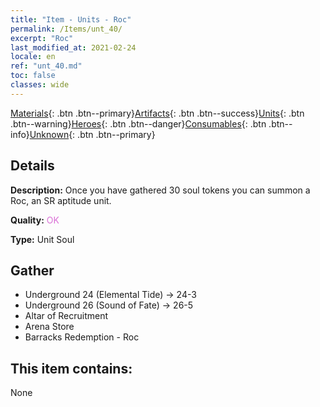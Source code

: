 ```yaml
---
title: "Item - Units - Roc"
permalink: /Items/unt_40/
excerpt: "Roc"
last_modified_at: 2021-02-24
locale: en
ref: "unt_40.md"
toc: false
classes: wide
---
```

 [Materials](/Items/){: .btn .btn--primary}[Artifacts](/Items/Artifacts/){: .btn .btn--success}[Units](/Items/Units/){: .btn .btn--warning}[Heroes](/Items/Heroes/){: .btn .btn--danger}[Consumables](/Items/Consumables/){: .btn .btn--info}[Unknown](/Items/Unknown/){: .btn .btn--primary}

## Details
 **Description:** Once you have gathered 30 soul tokens you can summon a Roc, an SR aptitude unit.

 **Quality:** <span style="color: #DA70D6">OK</span>

 **Type:** Unit Soul

## Gather

*    Underground 24 (Elemental Tide) -> 24-3 
*    Underground 26 (Sound of Fate) -> 26-5 
*    Altar of Recruitment 
*    Arena Store 
*    Barracks Redemption - Roc 

## This item contains:

  None

